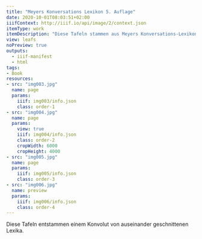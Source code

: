 ```yaml
---
title: "Meyers Konversations Lexikon 5. Auflage"
date: 2020-10-01T08:03:51+02:00
iiifContext: http://iiif.io/api/image/2/context.json
itemType: work
itemDescription: "Diese Tafeln stammen aus Meyers Konversations-Lexikon, [5. Auflage](https://de.wikipedia.org/wiki/Meyers_Konversations-Lexikon#5._Auflage_(1893%E2%80%931897/1901)) erschienen 1893 - 1901 im Bibliographischen Institut, Leipzig."
view: leafs
noPreview: true
outputs:
  - iiif-manifest
  - html
tags:
- Book
resources:
- src: "img003.jpg"
  name: page
  params:
    iiif: img003/info.json
    class: order-1
- src: "img004.jpg"
  name: page
  params:
    view: true
    iiif: img004/info.json
    class: order-2
    cropWidth: 6000
    cropHeight: 4000
- src: "img005.jpg"
  name: page
  params:
    iiif: img005/info.json
    class: order-3
- src: "img006.jpg"
  name: preview
  params:
    iiif: img006/info.json
    class: order-4
---
```

Diese Tafeln entstammen einem Konvolut von auseinander geschnittenen Lexika.

<!--more-->
